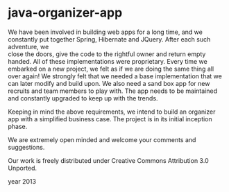 java-organizer-app
===========================

We have been involved in building web apps for a long time, 
and we constantly put together Spring, Hibernate and JQuery.  After each such adventure, we  
close the doors, give the code to the rightful owner and return empty handed.  All of these 
implementations were proprietary.  Every time we embarked on a new project, we felt as if we are 
doing the same thing all over again!  We strongly felt that we needed a base implementation that 
we can later modify and build upon.  We also need a sand box app for new recruits and team members
to play with.  The app needs to be maintained and constantly upgraded to keep up with the trends.

Keeping in mind the above requirements, we intend to build an organizer app with a simplified business case. 
The project is in its initial inception phase.

We are extremely open minded and welcome your comments and suggestions.

Our work is freely distributed under Creative Commons Attribution 3.0 Unported.

year 2013
